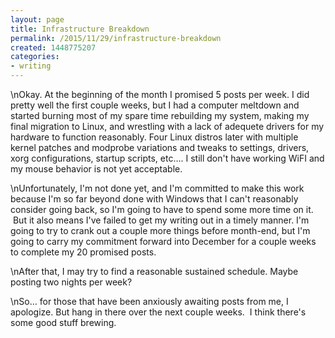 ```yaml
---
layout: page
title: Infrastructure Breakdown
permalink: /2015/11/29/infrastructure-breakdown
created: 1448775207
categories:
- writing
---
```

\nOkay. At the beginning of the month I promised 5 posts per week. I did pretty well the first couple weeks, but I had a computer meltdown and started burning most of my spare time rebuilding my system, making my final migration to Linux, and wrestling with a lack of adequete drivers for my hardware to function reasonably. Four Linux distros later with multiple kernel patches and modprobe variations and tweaks to settings, drivers, xorg configurations, startup scripts, etc…. I still don&#39;t have working WiFI and my mouse behavior is not yet acceptable.</p>\nUnfortunately, I&#39;m not done yet, and I&#39;m committed to make this work because I&#39;m so far beyond done with Windows that I can&#39;t reasonably consider going back, so I&#39;m going to have to spend some more time on it. &nbsp;But it also means I&#39;ve failed to get my writing out in a timely manner. I&#39;m going to try to crank out a couple more things before month-end, but I&#39;m going to carry my commitment forward into December for a couple weeks to complete my 20 promised posts.&nbsp;</p>\nAfter that, I may try to find a reasonable sustained schedule. Maybe posting two nights per week?</p>\nSo… for those that have been anxiously awaiting posts from me, I apologize. But hang in there over the next couple weeks. &nbsp;I think there&#39;s some good stuff brewing.</p>
